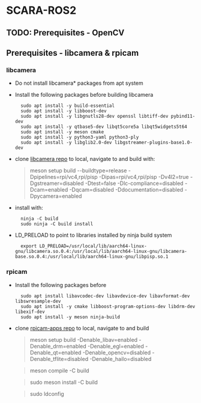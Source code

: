 # SCARA-ROS2

## TODO: Prerequisites - OpenCV

## Prerequisites - libcamera & rpicam
### libcamera
- Do not install libcamera* packages from apt system
- Install the following packages before building libcamera

        sudo apt install -y build-essential
        sudo apt install -y libboost-dev
        sudo apt install -y libgnutls28-dev openssl libtiff-dev pybind11-dev
        sudo apt install -y qtbase5-dev libqt5core5a libqt5widgets5t64
        sudo apt install -y meson cmake
        sudo apt install -y python3-yaml python3-ply
        sudo apt install -y libglib2.0-dev libgstreamer-plugins-base1.0-dev

- clone [libcamera repo](https://github.com/raspberrypi/libcamera) to local, navigate to and build with:

    >   meson setup build --buildtype=release -Dpipelines=rpi/vc4,rpi/pisp -Dipas=rpi/vc4,rpi/pisp -Dv4l2=true -Dgstreamer=disabled -Dtest=false -Dlc-compliance=disabled -Dcam=enabled -Dqcam=disabled -Ddocumentation=disabled -Dpycamera=enabled
- install with:

        ninja -C build
        sudo ninja -C build install

- LD_PRELOAD to point to libraries installed by ninja build system

        export LD_PRELOAD=/usr/local/lib/aarch64-linux-gnu/libcamera.so.0.4:/usr/local/lib/aarch64-linux-gnu/libcamera-base.so.0.4:/usr/local/lib/aarch64-linux-gnu/libpisp.so.1

### rpicam
- Install the following packages before

        sudo apt install libavcodec-dev libavdevice-dev libavformat-dev libswresample-dev
        sudo apt install -y cmake libboost-program-options-dev libdrm-dev libexif-dev
        sudo apt install -y meson ninja-build
- clone [rpicam-apps repo](https://github.com/raspberrypi/rpicam-apps) to local, navigate to and build

    > meson setup build -Denable_libav=enabled -Denable_drm=enabled -Denable_egl=enabled -Denable_qt=enabled -Denable_opencv=disabled -Denable_tflite=disabled -Denable_hailo=disabled

    > meson compile -C build

    > sudo meson install -C build

    > sudo ldconfig